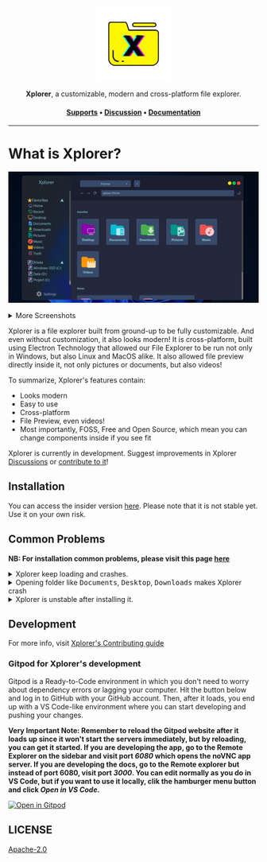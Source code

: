 <div align="center">
<img height=150 src="./icons/icon.svg" />
</div>

<p align="center"><span><b>Xplorer</b>, a customizable, modern and cross-platform file explorer.</span></p>
<h4 align="center"><span><a href="https://xplorer.vercel.app/community/support/">Supports</a></span> • <span><a href="https://github.com/kimlimjustin/xplorer/discussions">Discussion</a></span> • <span><a href="https://xplorer.vercel.app">Documentation</a></span></h4>

---

# What is Xplorer?

![Demo](docs/static/img/Xplorer%20win.png)

<details>
<summary>
More Screenshots
</summary>

![Demo](docs/static/img/Xplorer%20linux.png)
![Demo](docs/static/img/Xplorer%20mac.png)

</details>

Xplorer is a file explorer built from ground-up to be fully customizable. And even without customization, it also looks modern!
It is cross-platform, built using Electron Technology that allowed our File Explorer to be run not only in Windows, but also Linux and MacOS alike.
It also allowed file preview directly inside it, not only pictures or documents, but also videos!

To summarize, Xplorer's features contain:

-   Looks modern
-   Easy to use
-   Cross-platform
-   File Preview, even videos!
-   Most importantly, FOSS, Free and Open Source, which mean you can change components inside if you see fit

Xplorer is currently in development. Suggest improvements in Xplorer [Discussions](https://github.com/kimlimjustin/xplorer/discussions/) or [contribute to it](https://xplorer.vercel.app/community/Contributing/)!

## Installation

You can access the insider version [here](https://github.com/kimlimjustin/xplorer/releases). Please note that it is not stable yet. Use it on your own risk.

## Common Problems

**NB: For installation common problems, please visit this page [here](https://xplorer.vercel.app/docs/install/#common-problems)**

<details>
<summary>
Xplorer keep loading and crashes.
</summary>
Try open cmd by typing `Win + R` and type `cmd`.
Enter following command:

```
wmic
```

If the output says the `wmic` is not recognized as internal or internal command, please follow following steps given on [this](https://superuser.com/questions/1178674/wmic-is-not-recognized-as-an-internal-or-external-command-operable-program-or) or [this](https://knowledge.informatica.com/s/article/156865?language=en_US).

Also, please make sure that windows defender isn't blocking Xplorer from accessing your documents.

</details>
<details>
<summary>
Opening folder like <kbd>Documents</kbd>, <kbd>Desktop</kbd>, <kbd>Downloads</kbd> makes Xplorer crash
</summary>

Disable the [`Extract exe file icon and make it as preview`](https://xplorer.vercel.app/docs/guides/setting/#extract-exe-file-icon-and-make-it-a-preview) setting.

Also, please make sure that windows defender isn't blocking Xplorer from accessing your documents.

</details>
<details>
<summary>
Xplorer is unstable after installing it.
</summary>
Simply restart, Xplorer will fix itself, if it doesn't, please address an issue over [here](https://github.com/kimlimjustin/xplorer/issues)

</details>

## Development

For more info, visit [Xplorer's Contributing guide](https://xplorer.vercel.app/community/Contributing)

### Gitpod for Xplorer's development

Gitpod is a Ready-to-Code environment in which you don't need to worry about dependency errors or lagging your computer. Hit the button below and log in to GitHub with your GitHub account. Then, after it loads, you end up with a VS Code-like environment where you can start developing and pushing your changes.

**Very Important Note: Remember to reload the Gitpod website after it loads up since it won't start the servers immediately, but by reloading, you can get it started. If you are developing the app, go to the Remote Explorer on the sidebar and visit port _6080_ which opens the noVNC app server. If you are developing the docs, go to the Remote explorer but instead of port 6080, visit port _3000_. You can edit normally as you do in VS Code, but if you want to use it locally, clik the hamburger menu button and click _Open in VS Code_.**

[![Open in Gitpod](https://gitpod.io/button/open-in-gitpod.svg)](https://gitpod.io/#/https://github.com/kimlimjustin/xplorer)

## LICENSE

[Apache-2.0](https://github.com/kimlimjustin/xplorer/blob/master/LICENSE)
